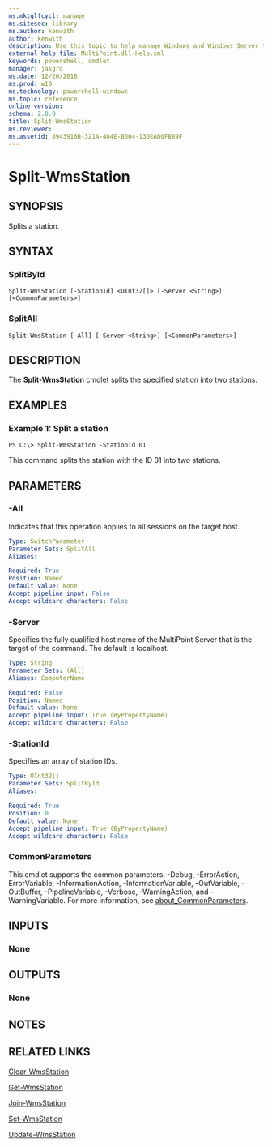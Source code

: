 ```yaml
---
ms.mktglfcycl: manage
ms.sitesec: library
ms.author: kenwith
author: kenwith
description: Use this topic to help manage Windows and Windows Server technologies with Windows PowerShell.
external help file: MultiPoint.dll-Help.xml
keywords: powershell, cmdlet
manager: jasgro
ms.date: 12/20/2016
ms.prod: w10
ms.technology: powershell-windows
ms.topic: reference
online version: 
schema: 2.0.0
title: Split-WmsStation
ms.reviewer:
ms.assetid: 8943916B-321A-404E-B004-130EAD0FB89F
---
```


# Split-WmsStation

## SYNOPSIS
Splits a station.

## SYNTAX

### SplitById
```
Split-WmsStation [-StationId] <UInt32[]> [-Server <String>] [<CommonParameters>]
```

### SplitAll
```
Split-WmsStation [-All] [-Server <String>] [<CommonParameters>]
```

## DESCRIPTION
The **Split-WmsStation** cmdlet splits the specified station into two stations.

## EXAMPLES

### Example 1: Split a station
```
PS C:\> Split-WmsStation -StationId 01
```

This command splits the station with the ID 01 into two stations.

## PARAMETERS

### -All
Indicates that this operation applies to all sessions on the target host.

```yaml
Type: SwitchParameter
Parameter Sets: SplitAll
Aliases: 

Required: True
Position: Named
Default value: None
Accept pipeline input: False
Accept wildcard characters: False
```

### -Server
Specifies the fully qualified host name of the MultiPoint Server that is the target of the command.
The default is localhost.

```yaml
Type: String
Parameter Sets: (All)
Aliases: ComputerName

Required: False
Position: Named
Default value: None
Accept pipeline input: True (ByPropertyName)
Accept wildcard characters: False
```

### -StationId
Specifies an array of station IDs.

```yaml
Type: UInt32[]
Parameter Sets: SplitById
Aliases: 

Required: True
Position: 0
Default value: None
Accept pipeline input: True (ByPropertyName)
Accept wildcard characters: False
```

### CommonParameters
This cmdlet supports the common parameters: -Debug, -ErrorAction, -ErrorVariable, -InformationAction, -InformationVariable, -OutVariable, -OutBuffer, -PipelineVariable, -Verbose, -WarningAction, and -WarningVariable. For more information, see [about_CommonParameters](http://go.microsoft.com/fwlink/?LinkID=113216).

## INPUTS

### None

## OUTPUTS

### None

## NOTES

## RELATED LINKS

[Clear-WmsStation](./Clear-WmsStation.md)

[Get-WmsStation](./Get-WmsStation.md)

[Join-WmsStation](./Join-WmsStation.md)

[Set-WmsStation](./Set-WmsStation.md)

[Update-WmsStation](./Update-WmsStation.md)

